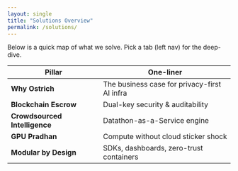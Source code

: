 ```yaml
---
layout: single
title: "Solutions Overview"
permalink: /solutions/
---
```


Below is a quick map of what we solve. Pick a tab (left nav) for the deep-dive.

| Pillar | One-liner |
|--------|-----------|
| **Why Ostrich** | The business case for privacy-first AI infra |
| **Blockchain Escrow** | Dual-key security & auditability |
| **Crowdsourced Intelligence** | Datathon-as-a-Service engine |
| **GPU Pradhan** | Compute without cloud sticker shock |
| **Modular by Design** | SDKs, dashboards, zero-trust containers |
